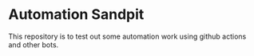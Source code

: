 # Automation Sandpit
This repository is to test out some automation work using github actions and other bots. 
